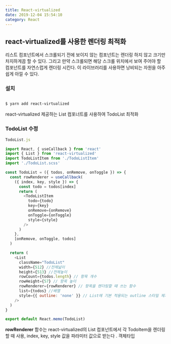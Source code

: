 ```yaml
---
title: React-virtualized
date: 2019-12-04 15:54:10
category: React
---
```


## react-virtualized를 사용한 렌더링 최적화

리스트 컴포넌트에서 스크롤되기 전에 보이지 않는 컴포넌트는 렌더링 하지 않고 크기만 차지하게끔 할 수 있다.
그리고 만약 스크롤되면 해당 스크롤 위치에서 보여 주어야 할 컴포넌트를 자연스럽게 렌더링 시킨다. 이 라이브러리를 사용하면 낭비되는 자원을 아주 쉽게 아낄 수 있다.

### 설치

```sh

$ yarn add react-virtualized

```

react-virtualized 제공하는 List 컴포너트를 사용하여 TodoList 최적화

### TodoList 수정

```js
TodoList.js

import React, { useCallback } from 'react'
import { List } from 'react-virtualized'
import TodoListItem from './TodoListItem'
import './TodoList.scss'

const TodoList = ({ todos, onRemove, onToggle }) => {
  const rowRenderer = useCallback(
    ({ index, key, style }) => {
      const todo = todos[index]
      return (
        <TodoListItem
          todo={todo}
          key={key}
          onRemove={onRemove}
          onToggle={onToggle}
          style={style}
        />
      )
    },
    [onRemove, onToggle, todos]
  )

  return (
    <List
      className="TodoList"
      width={512} //전체넓이
      height={513} //전체높이
      rowCount={todos.length} // 항목 개수
      rowHeight={57} // 항목 높이
      rowRenderer={rowRenderer} // 항목을 렌더링할 때 쓰는 함수
      list={todos} //배열
      style={{ outline: 'none' }} // List에 기본 적용되는 outline 스타일 제거
    />
  )
}

export default React.memo(TodoList)
```

**rowRenderer** 함수는 react-virtualized의 List 컴포넌트에서 각 TodoItem을 렌더링할 때 사용,
index, key, style 값을 파라미터 값으로 받는다 . 객체타입
